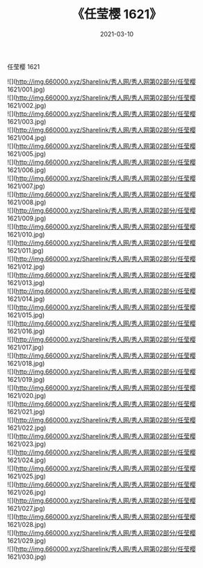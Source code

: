 ﻿---
layout: post
title:  《任莹樱 1621》
date:   2021-03-10
img: http://img.660000.xyz/Sharelink/秀人网/秀人网第02部分/任莹樱 1621/000.jpg
categories: [美女, 清纯, 唯美]
---

任莹樱 1621

  ![](http://img.660000.xyz/Sharelink/秀人网/秀人网第02部分/任莹樱 1621/001.jpg) <br> ![](http://img.660000.xyz/Sharelink/秀人网/秀人网第02部分/任莹樱 1621/002.jpg) <br> ![](http://img.660000.xyz/Sharelink/秀人网/秀人网第02部分/任莹樱 1621/003.jpg) <br> ![](http://img.660000.xyz/Sharelink/秀人网/秀人网第02部分/任莹樱 1621/004.jpg) <br> ![](http://img.660000.xyz/Sharelink/秀人网/秀人网第02部分/任莹樱 1621/005.jpg) <br> ![](http://img.660000.xyz/Sharelink/秀人网/秀人网第02部分/任莹樱 1621/006.jpg) <br> ![](http://img.660000.xyz/Sharelink/秀人网/秀人网第02部分/任莹樱 1621/007.jpg) <br> ![](http://img.660000.xyz/Sharelink/秀人网/秀人网第02部分/任莹樱 1621/008.jpg) <br> ![](http://img.660000.xyz/Sharelink/秀人网/秀人网第02部分/任莹樱 1621/009.jpg) <br> ![](http://img.660000.xyz/Sharelink/秀人网/秀人网第02部分/任莹樱 1621/010.jpg) <br> ![](http://img.660000.xyz/Sharelink/秀人网/秀人网第02部分/任莹樱 1621/011.jpg) <br> ![](http://img.660000.xyz/Sharelink/秀人网/秀人网第02部分/任莹樱 1621/012.jpg) <br> ![](http://img.660000.xyz/Sharelink/秀人网/秀人网第02部分/任莹樱 1621/013.jpg) <br> ![](http://img.660000.xyz/Sharelink/秀人网/秀人网第02部分/任莹樱 1621/014.jpg) <br> ![](http://img.660000.xyz/Sharelink/秀人网/秀人网第02部分/任莹樱 1621/015.jpg) <br> ![](http://img.660000.xyz/Sharelink/秀人网/秀人网第02部分/任莹樱 1621/016.jpg) <br> ![](http://img.660000.xyz/Sharelink/秀人网/秀人网第02部分/任莹樱 1621/017.jpg) <br> ![](http://img.660000.xyz/Sharelink/秀人网/秀人网第02部分/任莹樱 1621/018.jpg) <br> ![](http://img.660000.xyz/Sharelink/秀人网/秀人网第02部分/任莹樱 1621/019.jpg) <br> ![](http://img.660000.xyz/Sharelink/秀人网/秀人网第02部分/任莹樱 1621/020.jpg) <br> ![](http://img.660000.xyz/Sharelink/秀人网/秀人网第02部分/任莹樱 1621/021.jpg) <br> ![](http://img.660000.xyz/Sharelink/秀人网/秀人网第02部分/任莹樱 1621/022.jpg) <br> ![](http://img.660000.xyz/Sharelink/秀人网/秀人网第02部分/任莹樱 1621/023.jpg) <br> ![](http://img.660000.xyz/Sharelink/秀人网/秀人网第02部分/任莹樱 1621/024.jpg) <br> ![](http://img.660000.xyz/Sharelink/秀人网/秀人网第02部分/任莹樱 1621/025.jpg) <br> ![](http://img.660000.xyz/Sharelink/秀人网/秀人网第02部分/任莹樱 1621/026.jpg) <br> ![](http://img.660000.xyz/Sharelink/秀人网/秀人网第02部分/任莹樱 1621/027.jpg) <br> ![](http://img.660000.xyz/Sharelink/秀人网/秀人网第02部分/任莹樱 1621/028.jpg) <br> ![](http://img.660000.xyz/Sharelink/秀人网/秀人网第02部分/任莹樱 1621/029.jpg) <br> ![](http://img.660000.xyz/Sharelink/秀人网/秀人网第02部分/任莹樱 1621/030.jpg) <br>